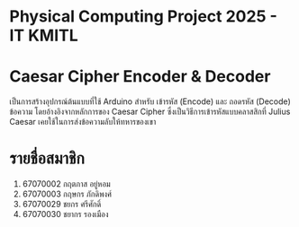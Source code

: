 # Physical Computing Project 2025 - IT KMITL
# Caesar Cipher Encoder & Decoder
เป็นการสร้างอุปกรณ์ต้นแบบที่ใช้ Arduino สำหรับ เข้ารหัส (Encode) และ ถอดรหัส (Decode) ข้อความ โดยอ้างอิงจากหลักการของ Caesar Cipher ซึ่งเป็นวิธีการเข้ารหัสแบบคลาสสิกที่ Julius Caesar เคยใช้ในการส่งข้อความลับให้ทหารของเขา
# รายชื่อสมาชิก
1. 67070002 กฤตภาส อยู่หอม
2. 67070003 กฤษกร ภักดิพงศ์
3. 67070029 ชยกร ศรีศักดิ์
4. 67070030 ชยากร รองเมือง
